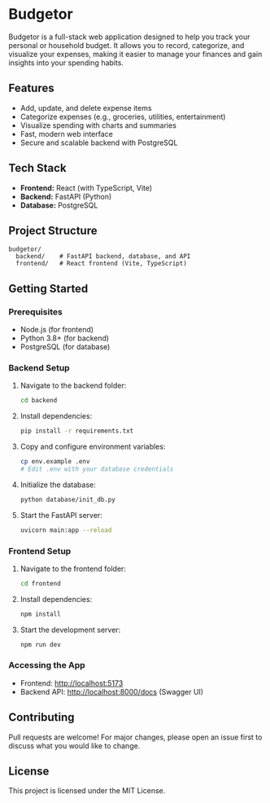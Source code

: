 # Budgetor

Budgetor is a full-stack web application designed to help you track your personal or household budget. It allows you to record, categorize, and visualize your expenses, making it easier to manage your finances and gain insights into your spending habits.

## Features
- Add, update, and delete expense items
- Categorize expenses (e.g., groceries, utilities, entertainment)
- Visualize spending with charts and summaries
- Fast, modern web interface
- Secure and scalable backend with PostgreSQL

## Tech Stack
- **Frontend:** React (with TypeScript, Vite)
- **Backend:** FastAPI (Python)
- **Database:** PostgreSQL

## Project Structure
```
budgetor/
  backend/    # FastAPI backend, database, and API
  frontend/   # React frontend (Vite, TypeScript)
```

## Getting Started

### Prerequisites
- Node.js (for frontend)
- Python 3.8+ (for backend)
- PostgreSQL (for database)

### Backend Setup
1. Navigate to the backend folder:
   ```bash
   cd backend
   ```
2. Install dependencies:
   ```bash
   pip install -r requirements.txt
   ```
3. Copy and configure environment variables:
   ```bash
   cp env.example .env
   # Edit .env with your database credentials
   ```
4. Initialize the database:
   ```bash
   python database/init_db.py
   ```
5. Start the FastAPI server:
   ```bash
   uvicorn main:app --reload
   ```

### Frontend Setup
1. Navigate to the frontend folder:
   ```bash
   cd frontend
   ```
2. Install dependencies:
   ```bash
   npm install
   ```
3. Start the development server:
   ```bash
   npm run dev
   ```

### Accessing the App
- Frontend: [http://localhost:5173](http://localhost:5173)
- Backend API: [http://localhost:8000/docs](http://localhost:8000/docs) (Swagger UI)

## Contributing
Pull requests are welcome! For major changes, please open an issue first to discuss what you would like to change.

## License
This project is licensed under the MIT License.
